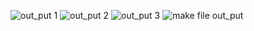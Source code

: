 ![out_put 1](https://user-images.githubusercontent.com/89793014/132530934-c7db21d6-ce42-405c-86fa-8188035bf456.PNG)
![out_put 2](https://user-images.githubusercontent.com/89793014/132531044-e776626b-3ed4-45dd-ac8a-e050963750b6.PNG)
![out_put 3](https://user-images.githubusercontent.com/89793014/132531148-4bebd72f-2ed4-4386-8cff-8ecefac9b790.PNG)
![make file out_put](https://user-images.githubusercontent.com/89793014/132531260-dd3f0fce-a5ef-4dd9-bd86-f49f7f498720.PNG)

